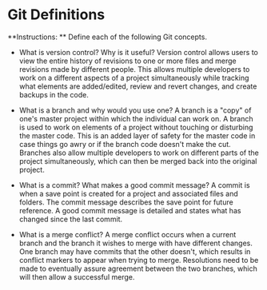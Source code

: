 # Git Definitions

**Instructions: ** Define each of the following Git concepts.

* What is version control?  Why is it useful?
Version control allows users to view the entire history of revisions to one or more files and merge revisions made by different people. This allows multiple developers to work on a different aspects of a project simultaneously while tracking what elements are added/edited, review and revert changes, and create backups in the code.

* What is a branch and why would you use one?
A branch is a "copy" of one's master project within which the individual can work on. A branch is used to work on elements of a project without touching or disturbing the master code. This is an added layer of safety for the master code in case things go awry or if the branch code doesn't make the cut. Branches also allow multiple developers to work on different parts of the project simultaneously, which can then be merged back into the original project.

* What is a commit? What makes a good commit message?
A commit is when a save point is created for a project and associated files and folders. The commit message describes the save point for future reference. A good commit message is detailed and states what has changed since the last commit.

* What is a merge conflict?
A merge conflict occurs when a current branch and the branch it wishes to merge with have different changes. One branch may have commits that the other doesn't, which results in conflict markers to appear when trying to merge. Resolutions need to be made to eventually assure agreement between the two branches, which will then allow a successful merge. 

